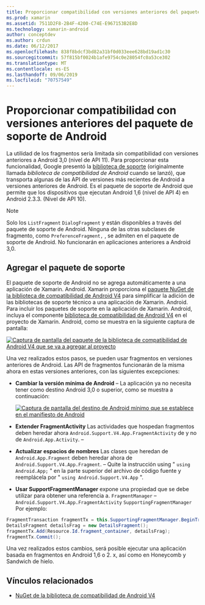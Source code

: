 ```yaml
---
title: Proporcionar compatibilidad con versiones anteriores del paquete de soporte de Android
ms.prod: xamarin
ms.assetid: 7511D2F8-2B4F-4200-C74E-E967153B2E8D
ms.technology: xamarin-android
author: conceptdev
ms.author: crdun
ms.date: 06/12/2017
ms.openlocfilehash: 838f8bdcf3bd82a31bf0d033eee628bd19ad1c30
ms.sourcegitcommit: 57f815bf0024b1afe9754c0e28054fc0a53ce302
ms.translationtype: MT
ms.contentlocale: es-ES
ms.lasthandoff: 09/06/2019
ms.locfileid: "70757549"
---
```

# <a name="providing-backwards-compatibility-with-the-android-support-package"></a>Proporcionar compatibilidad con versiones anteriores del paquete de soporte de Android

La utilidad de los fragmentos sería limitada sin compatibilidad con versiones anteriores a Android 3,0 (nivel de API 11). Para proporcionar esta funcionalidad, Google presentó la [biblioteca de soporte](https://developer.android.com/sdk/compatibility-library.html) (originalmente llamada *biblioteca de compatibilidad de Android* cuando se lanzó), que transporta algunas de las API de versiones más recientes de Android a versiones anteriores de Android. Es el paquete de soporte de Android que permite que los dispositivos que ejecutan Android 1,6 (nivel de API 4) en Android 2.3.3. (Nivel de API 10).

> [!NOTE]
> Solo los `ListFragment` `DialogFragment` y están disponibles a través del paquete de soporte de Android. Ninguna de las otras subclases de fragmento, como `PreferenceFragment,` , se admiten en el paquete de soporte de Android. No funcionarán en aplicaciones anteriores a Android 3,0. 

## <a name="adding-the-support-package"></a>Agregar el paquete de soporte

El paquete de soporte de Android no se agrega automáticamente a una aplicación de Xamarin. Android. Xamarin proporciona el [paquete NuGet de la biblioteca de compatibilidad de Android V4](https://www.nuget.org/packages/Xamarin.Android.Support.v4/) para simplificar la adición de las bibliotecas de soporte técnico a una aplicación de Xamarin. Android. Para incluir los paquetes de soporte en la aplicación de Xamarin. Android, incluya el componente [biblioteca de compatibilidad de Android V4](https://www.nuget.org/packages/Xamarin.Android.Support.v4/) en el proyecto de Xamarin. Android, como se muestra en la siguiente captura de pantalla: 

[![Captura de pantalla del paquete de la biblioteca de compatibilidad de Android V4 que se va a agregar al proyecto](providing-backwards-compatibility-images/02-sml.png)](providing-backwards-compatibility-images/02.png#lightbox)

Una vez realizados estos pasos, se pueden usar fragmentos en versiones anteriores de Android. Las API de fragmentos funcionarán de la misma ahora en estas versiones anteriores, con las siguientes excepciones: 

- **Cambiar la versión mínima de Android** &ndash; La aplicación ya no necesita tener como destino Android 3,0 o superior, como se muestra a continuación: 

    [![Captura de pantalla del destino de Android mínimo que se establece en el manifiesto de Android](providing-backwards-compatibility-images/03-sml.png)](providing-backwards-compatibility-images/03.png#lightbox)

- **Extender FragmentActivity** Las actividades que hospedan fragmentos deben heredar ahora `Android.Support.V4.App.FragmentActivity` de y no de `Android.App.Activity`. &ndash; 

- **Actualizar espacios de nombres** Las clases que heredan de `Android.App.Fragment` deben heredar ahora de `Android.Support.V4.App.Fragment`. &ndash; Quite la instrucción using " `using Android.App;` " en la parte superior del archivo de código fuente y reemplácela por " `using Android.Support.V4.App` ". 

- **Usar SupportFragmentManager** expone una propiedad que se debe utilizar para obtener una referencia a. `FragmentManager` &ndash; `Android.Support.V4.App.FragmentActivity` `SupportingFragmentManager` Por ejemplo: 

```csharp
FragmentTransaction fragmentTx = this.SupportingFragmentManager.BeginTransaction();
DetailsFragment detailsFrag = new DetailsFragment();
fragmentTx.Add(Resource.Id.fragment_container, detailsFrag);
fragmentTx.Commit();
```

Una vez realizados estos cambios, será posible ejecutar una aplicación basada en fragmentos en Android 1,6 o 2. x, así como en Honeycomb y Sandwich de hielo. 

## <a name="related-links"></a>Vínculos relacionados

- [NuGet de la biblioteca de compatibilidad de Android V4](https://www.nuget.org/packages/Xamarin.Android.Support.v4/)
